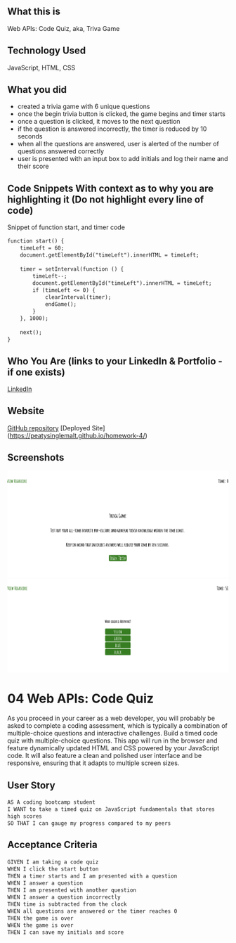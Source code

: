 ## What this is
Web APIs: Code Quiz, aka, Triva Game

## Technology Used
JavaScript, HTML, CSS

## What you did

- created a trivia game with 6 unique questions 
- once the begin trivia button is clicked, the game begins and timer starts
- once a question is clicked, it moves to the next question 
- if the question is answered incorrectly, the timer is reduced by 10 seconds 
- when all the questions are answered, user is alerted of the number of questions answered correctly 
- user is presented with an input box to add initials and log their name and their score 

## Code Snippets With context as to why you are highlighting it (Do not highlight every line of code)
Snippet of function start, and timer code 
```
function start() {
    timeLeft = 60;
    document.getElementById("timeLeft").innerHTML = timeLeft;

    timer = setInterval(function () {
        timeLeft--;
        document.getElementById("timeLeft").innerHTML = timeLeft;
        if (timeLeft <= 0) {
            clearInterval(timer);
            endGame();
        }
    }, 1000);

    next();
}
```

## Who You Are (links to your LinkedIn & Portfolio - if one exists)
[LinkedIn](https://www.linkedin.com/in/matthewywu/)

## Website

[GitHub repository](https://github.com/peatysinglemalt/homework-4)
[Deployed Site] (https://peatysinglemalt.github.io/homework-4/)

## Screenshots

![screenshot 1](https://github.com/peatysinglemalt/homework-4/blob/main/Assets/Screen%20Shot%202020-12-22%20at%2019.14.29.png)
![screenshot 2](https://github.com/peatysinglemalt/homework-4/blob/main/Assets/Screen%20Shot%202020-12-22%20at%2019.14.40.png)

# 04 Web APIs: Code Quiz

As you proceed in your career as a web developer, you will probably be asked to complete a coding assessment, which is typically a combination of multiple-choice questions and interactive challenges. Build a timed code quiz with multiple-choice questions. This app will run in the browser and feature dynamically updated HTML and CSS powered by your JavaScript code. It will also feature a clean and polished user interface and be responsive, ensuring that it adapts to multiple screen sizes.

## User Story

```
AS A coding bootcamp student
I WANT to take a timed quiz on JavaScript fundamentals that stores high scores
SO THAT I can gauge my progress compared to my peers
```

## Acceptance Criteria

```
GIVEN I am taking a code quiz
WHEN I click the start button
THEN a timer starts and I am presented with a question
WHEN I answer a question
THEN I am presented with another question
WHEN I answer a question incorrectly
THEN time is subtracted from the clock
WHEN all questions are answered or the timer reaches 0
THEN the game is over
WHEN the game is over
THEN I can save my initials and score
```
